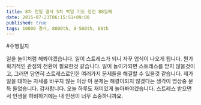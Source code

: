 ```yaml
---
title: 8차 천일 결사 5차 백일 기도 정진 88일째
date: 2015-07-23T06:15:51+09:00
published: true
tags: 10000 결사, 8000th, 8-500th, 88th
---
```


#수행일지

일을 놀이처럼 해봐야겠습니다. 일이 스트레스가 되니 자꾸 업식이 나오게 됩니다. 뭔가 획기적인 관점의 전환이 필요한것 같습니다. 일이 놀이가되면 스트레스를 받지 않을것이고, 그러면 당연히 스트레스로인한 여러가지 문제들을 해결할 수 있을것 같습니다. 제가 일을 대하는 자세를 바꾸지 않는 이상 이 문제는 해결이되지 않겠다는 생각이 명상중 문득 들었습니다. 감사합니다. 오늘 하루도 재미있게 놀아봐야겠습니다. 스트레스 받으면서 인생을 허비하기에는 내 인생이 너무 소중하니까요.
